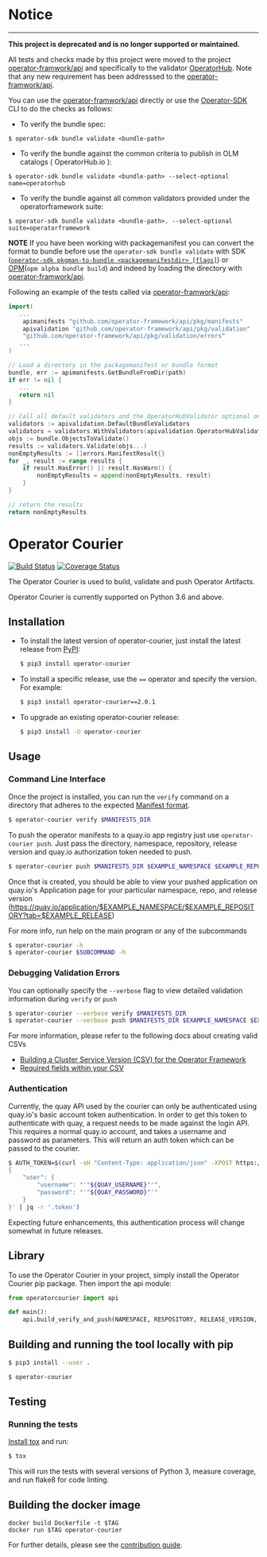 # Notice 
---
**This project is deprecated and is no longer supported or maintained.**

All tests and checks made by this project were moved to the project [operator-framwork/api](https://github.com/operator-framework/api) and specifically to the validator [OperatorHub](https://github.com/operator-framework/api/blob/v0.10.7/pkg/validation/internal/operatorhub.go). Note that any new requirement has been addresssed to the [operator-framwork/api](https://github.com/operator-framework/api).

You can use the [operator-framwork/api](https://github.com/operator-framework/api) directly or use the [Operator-SDK](https://github.com/operator-framework/operator-sdk) CLI to do the checks as follows:

- To verify the bundle spec:

```
$ operator-sdk bundle validate <bundle-path>
```

- To verify the bundle against the common criteria to publish in OLM catalogs ( OperatorHub.io ): 

```
$ operator-sdk bundle validate <bundle-path> --select-optional name=operatorhub
```

- To verify the bundle against all common validators provided under the operatorframework suite:

```
$ operator-sdk bundle validate <bundle-path>. --select-optional suite=operatorframework 
```

**NOTE** If you have been working with packagemanifest you can convert the format to bundle before use the `operator-sdk bundle validate` with SDK ([`operator-sdk pkgman-to-bundle <packagemanifestdir> [flags]`](https://sdk.operatorframework.io/docs/cli/operator-sdk_pkgman-to-bundle/)) or [OPM](https://github.com/operator-framework/operator-registry)(`opm alpha bundle build`) and indeed by loading the directory with [operator-framwork/api](https://github.com/operator-framework/api).

Following an example of the tests called via [operator-framwork/api](https://github.com/operator-framework/api):

```go
import(
   ...
    apimanifests "github.com/operator-framework/api/pkg/manifests"
    apivalidation "github.com/operator-framework/api/pkg/validation"
    "github.com/operator-framework/api/pkg/validation/errors"
   ...
)

// Load a directory in the packagemanifest or bundle format 
bundle, err := apimanifests.GetBundleFromDir(path)
if err != nil {
   ...
   return nil
}

// Call all default validators and the OperatorHubValidator optional one
validators := apivalidation.DefaultBundleValidators
validators = validators.WithValidators(apivalidation.OperatorHubValidator)
objs := bundle.ObjectsToValidate()
results := validators.Validate(objs...)
nonEmptyResults := []errors.ManifestResult{}
for _, result := range results {
    if result.HasError() || result.HasWarn() {
        nonEmptyResults = append(nonEmptyResults, result)
    }
}

// return the results
return nonEmptyResults
```

# Operator Courier

[![Build Status](https://travis-ci.org/operator-framework/operator-courier.svg?branch=master)](https://travis-ci.org/operator-framework/operator-courier)
[![Coverage Status](https://coveralls.io/repos/github/operator-framework/operator-courier/badge.svg?branch=master)](https://coveralls.io/github/operator-framework/operator-courier?branch=master)

The Operator Courier is used to build, validate and push Operator Artifacts.

Operator Courier is currently supported on Python 3.6 and above.

## Installation

- To install the latest version of operator-courier, just install the latest release from [PyPI](https://pypi.org/project/operator-courier/):

  ```bash
  $ pip3 install operator-courier
  ```

- To install a specific release, use the `==` operator and specify the version. For example:

  ```bash
  $ pip3 install operator-courier==2.0.1
  ```
    
- To upgrade an existing operator-courier release:

  ```bash
  $ pip3 install -U operator-courier
  ```

## Usage

### Command Line Interface

Once the project is installed, you can run the `verify` command on a directory that adheres to the expected [Manifest format](https://github.com/operator-framework/operator-registry#manifest-format).

```bash
$ operator-courier verify $MANIFESTS_DIR
```

To push the operator manifests to a quay.io app registry just use `operator-courier push`. Just pass the directory, namespace, repository, release version and quay.io authorization token needed to push.

```bash
$ operator-courier push $MANIFESTS_DIR $EXAMPLE_NAMESPACE $EXAMPLE_REPOSITORY $EXAMPLE_RELEASE "$AUTH_TOKEN"
```

Once that is created, you should be able to view your pushed application on quay.io's Application page for your particular namespace, repo, and release version (https://quay.io/application/$EXAMPLE_NAMESPACE/$EXAMPLE_REPOSITORY?tab=$EXAMPLE_RELEASE)

For more info, run help on the main program or any of the subcommands

```bash
$ operator-courier -h
$ operator-courier $SUBCOMMAND -h
```

### Debugging Validation Errors
You can optionally specify the `--verbose` flag to view detailed validation information during `verify` or `push`

```bash
$ operator-courier --verbose verify $MANIFESTS_DIR
$ operator-courier --verbose push $MANIFESTS_DIR $EXAMPLE_NAMESPACE $EXAMPLE_REPOSITORY $EXAMPLE_RELEASE "$AUTH_TOKEN"
```

For more information, please refer to the following docs about creating valid CSVs
- [Building a Cluster Service Version (CSV) for the Operator Framework](https://github.com/operator-framework/operator-lifecycle-manager/blob/master/Documentation/design/building-your-csv.md#your-custom-resource-definitions)
- [Required fields within your CSV](https://github.com/operator-framework/community-operators/blob/master/docs/required-fields.md#categories)


### Authentication
Currently, the quay API used by the courier can only be authenticated using quay.io's basic account token authentication. In order to get this token to authenticate with quay, a request needs to be made against the login API. This requires a normal quay.io account, and takes a username and password as parameters. This will return an auth token which can be passed to the courier.

```bash
$ AUTH_TOKEN=$(curl -sH "Content-Type: application/json" -XPOST https://quay.io/cnr/api/v1/users/login -d '
{
    "user": {
        "username": "'"${QUAY_USERNAME}"'",
        "password": "'"${QUAY_PASSWORD}"'"
    }
}' | jq -r '.token')
```

Expecting future enhancements, this authentication process will change somewhat in future releases.

## Library
To use the Operator Courier in your project, simply install the Operator Courier pip package. Then import the api module:

```python
from operatorcourier import api

def main():
    api.build_verify_and_push(NAMESPACE, RESPOSITORY, RELEASE_VERSION, AUTH_TOKEN, source_dir="./my/folder/to/manifests/")
```

## Building and running the tool locally with pip
```bash
$ pip3 install --user .

$ operator-courier
```

## Testing

### Running the tests

[Install tox](https://tox.readthedocs.io/en/latest/install.html) and run:

```bash 
$ tox
```

This will run the tests with several versions of Python 3, measure coverage,
and run flake8 for code linting.

## Building the docker image
```
docker build Dockerfile -t $TAG
docker run $TAG operator-courier
```

For further details, please see the [contribution guide](docs/contributing.md).
